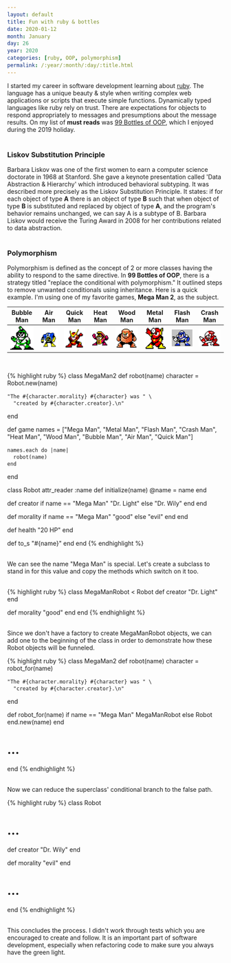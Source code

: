 ```yaml
---
layout: default
title: Fun with ruby & bottles
date: 2020-01-12
month: January
day: 26
year: 2020
categories: [ruby, OOP, polymorphism]
permalink: /:year/:month/:day/:title.html
---
```


I started my career in software development learning about [ruby](https://www.ruby-lang.org/en/).  The language has a unique beauty & style when writing complex web applications or scripts that execute simple functions.  Dynamically typed languages like ruby rely on trust.  There are expectations for objects to respond appropriately to messages and presumptions about the message results.  On my list of **must reads** was [99 Bottles of OOP](https://www.sandimetz.com/99bottles), which I enjoyed during the 2019 holiday.
<br /><br />

### **Liskov Substitution Principle**
Barbara Liskov was one of the first women to earn a computer science doctorate in 1968 at Stanford.  She gave a keynote presentation called 'Data Abstraction & Hierarchy' which introduced behavioral subtyping.  It was described more precisely as the Liskov Substitution Principle.  It states: if for each object of type **A** there is an object of type **B** such that when object of type **B** is substituted and replaced by object of type **A**, and the program's behavior remains unchanged, we can say A is a subtype of B.  Barbara Liskov would receive the Turing Award in 2008 for her contributions related to data abstraction.
<br /><br />

### **Polymorphism**
 Polymorphism is defined as the concept of 2 or more classes having the ability to respond to the same directive.  In __99 Bottles of OOP__, there is a strategy titled "replace the conditional with polymorphism."  It outlined steps to remove unwanted conditionals using inheritance.  Here is a quick example.  I'm using one of my favorite games, **Mega Man 2**, as the subject.  

|Bubble Man|Air Man|Quick Man|Heat Man|Wood Man|Metal Man|Flash Man|Crash Man|
|----------|-------|---------|--------|--------|---------|---------|---------|
|![Bubble Man](/assets/megaman2/bubbleman.gif)|![Air Man](/assets/megaman2/airman.jpg)|![Quick Man](/assets/megaman2/quickman.png)|![Heat Man](/assets/megaman2/heatman.png)|![Wood Man](/assets/megaman2/woodman.png)|![Metal Man](/assets/megaman2/metalman.jpg)|![Flash Man](/assets/megaman2/flashman.png)|![Crash Man](/assets/megaman2/crashman.png)|

<br />

{% highlight ruby %}
class MegaMan2
  def robot(name)
    character = Robot.new(name)

    "The #{character.morality} #{character} was " \
      "created by #{character.creator}.\n"
  end

  def game
    names = ["Mega Man", "Metal Man", "Flash Man", "Crash Man", "Heat Man",
      "Wood Man", "Bubble Man", "Air Man", "Quick Man"]
    
    names.each do |name|
      robot(name)
    end
end

class Robot
  attr_reader :name
  def initialize(name)
    @name = name
  end

  def creator
    if name == "Mega Man"
      "Dr. Light"
    else
      "Dr. Wily"
    end
  end

  def morality
    if name == "Mega Man"
      "good"
    else
      "evil"
    end
  end

  def health
    "20 HP"
  end

  def to_s
    "#{name}"
  end
end
{% endhighlight %}

<br/>
We can see the name "Mega Man" is special.  Let's create a subclass to stand in for this value and copy the methods which switch on it too.
<br/><br/>

{% highlight ruby %}
class MegaManRobot < Robot
  def creator
    "Dr. Light"
  end

  def morality
    "good"
  end
end
{% endhighlight %}

<br/>
Since we don't have a factory to create MegaManRobot objects, we can add one to the beginning of the class in order to demonstrate how these Robot objects will be funneled.  
<br/>

{% highlight ruby %}
class MegaMan2
  def robot(name)
    character = robot_for(name)

    "The #{character.morality} #{character} was " \
      "created by #{character.creator}.\n"
  end  
  
  def robot_for(name)
    if name == "Mega Man"
      MegaManRobot
    else
      Robot
    end.new(name)
  end
  # ...
end
{% endhighlight %}

<br/>
Now we can reduce the superclass' conditional branch to the false path.  
<br/>

{% highlight ruby %}
class Robot
  # ...
  def creator
    "Dr. Wily"
  end

  def morality
    "evil"
  end
  # ...
end
{% endhighlight %}

<br/>
This concludes the process.  I didn't work through tests which you are encouraged to create and follow.  It is an important part of software development, especially when refactoring code to make sure you always have the green light.  
